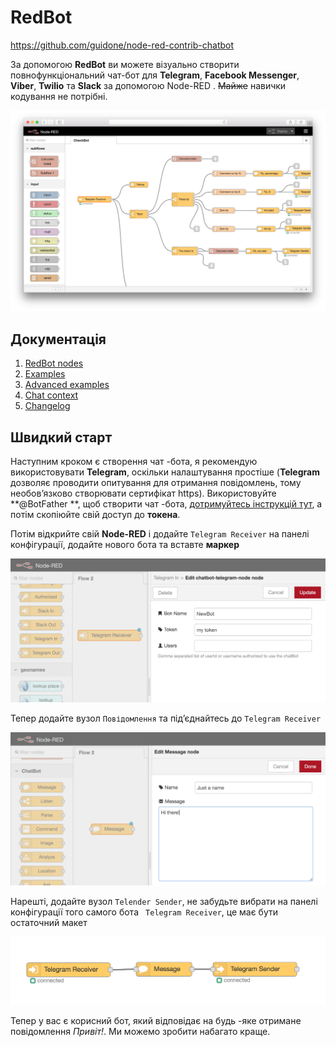 # RedBot 

<https://github.com/guidone/node-red-contrib-chatbot>

За допомогою **RedBot** ви можете візуально створити повнофункціональний чат-бот для **Telegram**, **Facebook Messenger**, **Viber**, **Twilio** та **Slack** за допомогою Node-RED . ~~Майже~~ навички кодування не потрібні.

[![RedBot](media/node-red-screenshot.png)](https://github.com/guidone/node-red-contrib-chatbot/blob/master/docs/images/node-red-screenshot.png)

## Документація

1. [RedBot nodes](https://github.com/guidone/node-red-contrib-chatbot/wiki/RedBot-nodes)
2. [Examples](https://github.com/guidone/node-red-contrib-chatbot/wiki#examples)
3. [Advanced examples](https://github.com/guidone/node-red-contrib-chatbot/wiki#advanced-examples)
4. [Chat context](https://github.com/guidone/node-red-contrib-chatbot/wiki/Chat-Context)
5. [Changelog](https://github.com/guidone/node-red-contrib-chatbot/wiki/Changelog)

## Швидкий старт

Наступним кроком є створення чат -бота, я рекомендую використовувати **Telegram**, оскільки налаштування простіше (**Telegram** дозволяє проводити опитування для отримання повідомлень, тому необов’язково створювати сертифікат https). Використовуйте **@BotFather **, щоб створити чат -бота, [дотримуйтесь інструкцій тут](https://core.telegram.org/bots#botfather), а потім скопіюйте свій доступ до **токена**.

Потім відкрийте свій **Node-RED** і додайте `Telegram Receiver` на панелі конфігурації, додайте нового бота та вставте **маркер**

[![Telegram Receiver](media/example-telegram-receiver.png)](https://github.com/guidone/node-red-contrib-chatbot/raw/master/docs/images/example-telegram-receiver.png)

Тепер додайте вузол `Повідомлення` та під’єднайтесь до `Telegram Receiver`

[![Simple Message](media/example-simple-message.png)](https://github.com/guidone/node-red-contrib-chatbot/raw/master/docs/images/example-simple-message.png)

Нарешті, додайте вузол `Telender Sender`, не забудьте вибрати на панелі конфігурації того самого бота ` Telegram Receiver`, це має бути остаточний макет

[![Example Simple](media/example-simple.png)](https://github.com/guidone/node-red-contrib-chatbot/raw/master/docs/images/example-simple.png)

Тепер у вас є корисний бот, який відповідає на будь -яке отримане повідомлення *Привіт!*. Ми можемо зробити набагато краще.
